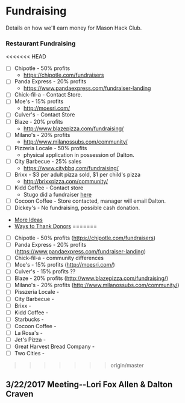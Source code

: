 # Fundraising

Details on how we'll earn money for Mason Hack Club.

### Restaurant Fundraising

<<<<<<< HEAD
- [ ] Chipotle - 50% profits
  - https://chipotle.com/fundraisers
- [ ] Panda Express - 20% profits
  - https://www.pandaexpress.com/fundraiser-landing
- [ ] Chick-fil-a - Contact Store.
- [ ] Moe's - 15% profits
  - http://moesri.com/
- [ ] Culver's - Contact Store
- [ ] Blaze - 20% profits
  - http://www.blazepizza.com/fundraising/
- [ ] Milano's - 20% profits
  - http://www.milanossubs.com/community/
- [ ] Pizzeria Locale - 50% profits
  - physical application in possession of Dalton.
- [ ] City Barbecue - 25% sales
  - https://www.citybbq.com/fundraising/
- [ ] Brixx - $3 per adult pizza sold, $1 per child's pizza
  -  http://brixxpizza.com/community/
- [ ] Kidd Coffee - Contact store
  - Stugo did a fundraiser [here](https://twitter.com/MHSStuGo/status/811537648972156932)
- [ ] Cocoon Coffee - Store contacted, manager will email Dalton.
- [ ] Dickey's - No fundraising, possible cash donation.

- [More Ideas](https://www.scholasticatravel.com/2012/08/06/20-chain-restaurants-with-fundraising-opportunities-for-school-trips/)
- [Ways to Thank Donors](https://www.classy.org/blog/15-creative-ways-to-thank-donors/)
=======
- [ ] Chipotle - 50% profits (https://chipotle.com/fundraisers)
- [ ] Panda Express - 20% profits (https://www.pandaexpress.com/fundraiser-landing)
- [ ] Chick-fil-a - community differences
- [ ] Moe's - 15% profits (http://moesri.com/)
- [ ] Culver's - 15% profits ??
- [ ] Blaze - 20% profits (http://www.blazepizza.com/fundraising/)
- [ ] Milano's - 20% profits (http://www.milanossubs.com/community/)
- [ ] Pisszeria Locale -
- [ ] City Barbecue -
- [ ] Brixx -
- [ ] Kidd Coffee -
- [ ] Starbucks -
- [ ] Cocoon Coffee -
- [ ] La Rosa's -
- [ ] Jet's Pizza -
- [ ] Great Harvest Bread Company -
- [ ] Two Cities -

>>>>>>> origin/master

## 3/22/2017 Meeting--Lori Fox Allen & Dalton Craven
